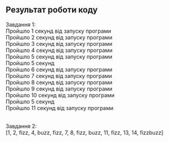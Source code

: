##  Результат роботи коду
Завдання 1:<br>
Пройшло 1 секунд від запуску програми<br>
 Пройшло 2 секунд від запуску програми<br>
 Пройшло 3 секунд від запуску програми<br>
 Пройшло 4 секунд від запуску програми<br>
 Пройшло 5 секунд від запуску програми<br>
   Пройшло 5 секунд<br>
 Пройшло 6 секунд від запуску програми<br>
 Пройшло 7 секунд від запуску програми<br>
 Пройшло 8 секунд від запуску програми<br>
 Пройшло 9 секунд від запуску програми<br>
 Пройшло 10 секунд від запуску програми<br>
   Пройшло 5 секунд<br>
 Пройшло 11 секунд від запуску програми<br><br>
 
 Завдання 2:<br>
[1, 2, fizz, 4, buzz, fizz, 7, 8, fizz, buzz, 11, fizz, 13, 14, fizzbuzz]

